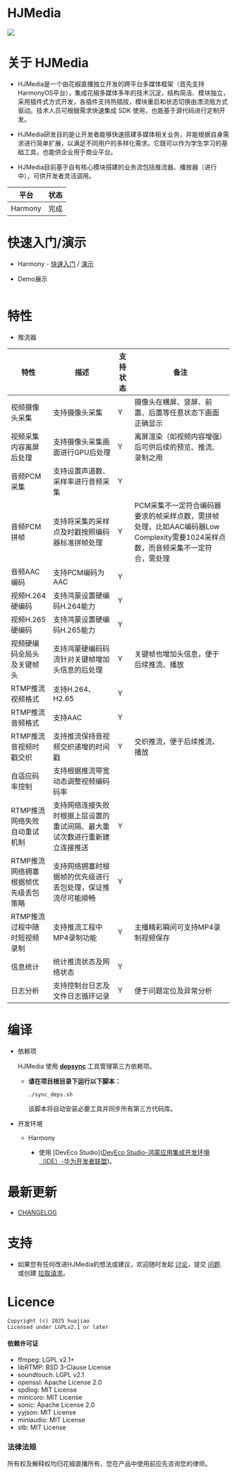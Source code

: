 # HJMedia

![](https://img.shields.io/badge/license-LGPL2.1-blue)

# 关于 HJMedia

- HJMedia是一个由花椒直播独立开发的跨平台多媒体框架（首先支持HarmonyOS平台），集成花椒多媒体多年的技术沉淀，结构简洁、模块独立，采用插件式方式开发，各插件支持热插拔，模块重启和状态切换由漂流瓶方式驱动。技术人员可根据需求快速集成 SDK 使用，也能基于源代码进行定制开发。

- HJMedia研发目的是让开发者能够快速搭建多媒体相关业务，并能根据自身需求进行简单扩展，以满足不同用户的多样化需求。它既可以作为学生学习的基础工具，也能供企业用于商业平台。

- HJMedia目前基于自有核心模块搭建的业务流包括推流器、播放器（进行中），可供开发者灵活调用。

| 平台      | 状态  |
| ------- | --- |
| Harmony | 完成  |

# 快速入门/演示

- Harmony - [快速入门](examples/harmony/README.md) / [演示](examples/harmony)
- Demo展示
  
  
  
   <img src="file:///E:/code/github/HJMedia/hjpusherDemo.gif" title="" alt="" data-align="center">

# 特性

- 推流器

| 特性                   | 描述                                    | 支持状态 | 备注                                                                          |
| -------------------- | ------------------------------------- | ---- | --------------------------------------------------------------------------- |
| 视频摄像头采集              | 支持摄像头采集                               | Y    | 摄像头在横屏、竖屏、前置、后置等任意状态下画面正确显示                                                 |
| 视频采集内容离屏后处理          | 支持摄像头采集画面进行GPU后处理                     | Y    | 离屏渲染（如视频内容增强）后可供后续的预览、推流、录制之用                                               |
| 音频PCM采集              | 支持设置声道数、采样率进行音频采集                     | Y    |                                                                             |
| 音频PCM拼帧              | 支持将采集的采样点及时戳按照编码器标准拼帧处理               | Y    | PCM采集不一定符合编码器要求的帧采样点数，需拼帧处理，比如AAC编码器Low Complexity需要1024采样点数，而音频采集不一定符合，需处理 |
| 音频AAC编码              | 支持PCM编码为AAC                           | Y    |                                                                             |
| 视频H.264硬编码           | 支持鸿蒙设置硬编码H.264能力                      | Y    |                                                                             |
| 视频H.265硬编码           | 支持鸿蒙设置硬编码H.265能力                      | Y    |                                                                             |
| 视频硬编码全局头及关键帧头        | 支持鸿蒙硬编码码流针对关键帧增加头信息的后处理               | Y    | 关键帧也增加头信息，便于后续推流、播放                                                         |
| RTMP推流视频格式           | 支持H.264、H2.65                         | Y    |                                                                             |
| RTMP推流音频格式           | 支持AAC                                 | Y    |                                                                             |
| RTMP推流音视频时戳交织        | 支持推流保持音视频交织递增的时间戳                     | Y    | 交织推流，便于后续推流、播放                                                              |
| 自适应码率控制              | 支持根据推流带宽动态调整视频编码码率                    |      |                                                                             |
| RTMP推流网络失败自动重试机制     | 支持网络连接失败时根据上层设置的重试间隔、最大重试次数进行重新建立连接推送 | Y    |                                                                             |
| RTMP推流网络拥塞根据帧优先级丢包策略 | 支持网络拥塞时根据帧的优先级进行丢包处理，保证推流尽可能顺畅        | Y    |                                                                             |
| RTMP推流过程中随时短视频录制     | 支持推流工程中MP4录制功能                        | Y    | 主播精彩瞬间可支持MP4录制视频保存                                                          |
| 信息统计                 | 统计推流状态及网络状态                           | Y    |                                                                             |
| 日志分析                 | 支持控制台日志及文件日志循环记录                      | Y    | 便于问题定位及异常分析                                                                 |

# 编译

- 依赖项
  
  HJMedia 使用 [**depsync**](https://github.com/domchen/depsync) 工具管理第三方依赖项。
  
  - ****请在项目根目录下运行以下脚本：****
    
    ```
    ./sync_deps.sh
    ```
    
    该脚本将自动安装必要工具并同步所有第三方代码库。

- 开发环境
  
  - Harmony
    
    - 使用 [DevEco Studio]([DevEco Studio-鸿蒙应用集成开发环境（IDE）-华为开发者联盟](https://developer.huawei.com/consumer/cn/deveco-studio/))。

# 最新更新

- [CHANGELOG](CHANGELOG.md)

# 支持

- 如果您有任何改进HJMedia的想法或建议，欢迎随时发起 [讨论](https://github.com/huajiao-tech/HJMedia/discussions)，提交 [问题](https://github.com/huajiao-tech/HJMedia/issues). 或创建 [拉取请求](https://github.com/huajiao-tech/HJMedia/pulls)。

# Licence

```
Copyright (c) 2025 huajiao
Licensed under LGPLv2.1 or later
```

#### 依赖许可证

- ffmpeg: LGPL v2.1+
- libRTMP: BSD 3-Clause License
- soundtouch: LGPL v2.1
- openssl: Apache License 2.0
- spdlog: MIT License
- minicoro: MIT License
- sonic: Apache License 2.0
- yyjson: MIT License
- miniaudio: MIT License
- stb: MIT License

### 法律法规

所有权及解释权均归花椒直播所有，您在产品中使用前应先咨询您的律师。

